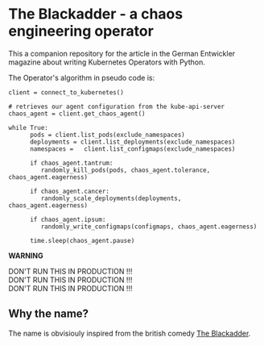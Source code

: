 The Blackadder - a chaos engineering operator
=============================================

This a companion repository for the article in
the German Entwickler magazine about writing
Kubernetes Operators with Python.

The Operator's algorithm in pseudo code is:

```
client = connect_to_kubernetes()

# retrieves our agent configuration from the kube-api-server
chaos_agent = client.get_chaos_agent()

while True:
      pods = client.list_pods(exclude_namespaces)
      deployments = client.list_deployments(exclude_namespaces)
      namespaces =   client.list_configmaps(exclude_namespaces)
      
      if chaos_agent.tantrum:
         randomly_kill_pods(pods, chaos_agent.tolerance, chaos_agent.eagerness)

      if chaos_agent.cancer:
         randomly_scale_deployments(deployments, chaos_agent.eagerness)
      
      if chaos_agent.ipsum:
         randomly_write_configmaps(configmaps, chaos_agent.eagerness)

      time.sleep(chaos_agent.pause)
```

**WARNING**

DON'T RUN THIS IN PRODUCTION !!!  
DON'T RUN THIS IN PRODUCTION !!!  
DON'T RUN THIS IN PRODUCTION !!!  

## Why the name?
The name is obvisiouly inspired from the
british comedy [The Blackadder][1].

[1]: https://en.wikipedia.org/wiki/The_Black_Adder
